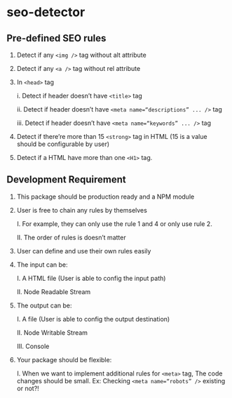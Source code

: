 # seo-detector

## Pre-defined SEO rules

1. Detect if any `<img />` tag without alt attribute

1. Detect if any `<a />` tag without rel attribute

1. In `<head>` tag

    i. Detect if header doesn’t have `<title>` tag

    ii. Detect if header doesn’t have `<meta name=“descriptions” ... />` tag

    iii. Detect if header doesn’t have `<meta name=“keywords” ... />` tag

1. Detect if there’re more than 15 `<strong>` tag in HTML (15 is a value should be configurable by user)

1. Detect if a HTML have more than one `<H1>` tag.

## Development Requirement

1. This package should be production ready and a NPM module

1. User is free to chain any rules by themselves

    I. For example, they can only use the rule 1 and 4 or only use rule 2. 

    II. The order of rules is doesn’t matter

1. User can define and use their own rules easily

1. The input can be:

    I. A HTML file (User is able to config the input path)

    II. Node Readable Stream

1. The output can be:

    I. A file (User is able to config the output destination)

    II. Node Writable Stream

    III. Console

1. Your package should be flexible: 

    I. When we want to implement additional rules for `<meta>` tag, The code changes should be small. Ex: Checking `<meta name=“robots” />` existing or not?!
